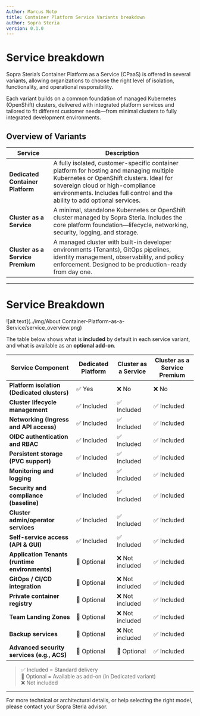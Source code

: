 ```yaml
---
Author: Marcus Notø
title: Container Platform Service Variants breakdown
author: Sopra Steria
version: 0.1.0
---
```


# Service breakdown

Sopra Steria’s Container Platform as a Service (CPaaS) is offered in several variants, allowing organizations to choose the right level of isolation, functionality, and operational responsibility.

Each variant builds on a common foundation of managed Kubernetes (OpenShift) clusters, delivered with integrated platform services and tailored to fit different customer needs—from minimal clusters to fully integrated development environments.

## Overview of Variants

| Service                         | Description |
|----------------------------------|-------------|
| **Dedicated Container Platform** | A fully isolated, customer-specific container platform for hosting and managing multiple Kubernetes or OpenShift clusters. Ideal for sovereign cloud or high-compliance environments. Includes full control and the ability to add optional services. |
| **Cluster as a Service**         | A minimal, standalone Kubernetes or OpenShift cluster managed by Sopra Steria. Includes the core platform foundation—lifecycle, networking, security, logging, and storage. |
| **Cluster as a Service Premium** | A managed cluster with built-in developer environments (Tenants), GitOps pipelines, identity management, observability, and policy enforcement. Designed to be production-ready from day one. |

---
# Service Breakdown

![alt text](../img/About Container-Platform-as-a-Service/service_overview.png)

The table below shows what is **included** by default in each service variant, and what is available as an **optional add-on**.

| Service Component                              | Dedicated Platform | Cluster as a Service | Cluster as a Service Premium |
|------------------------------------------------|---------------------|-----------------------|-------------------------------|
| **Platform isolation (Dedicated clusters)**     | ✅ Yes               | ❌ No                 | ❌ No                         |
| **Cluster lifecycle management**                | ✅ Included          | ✅ Included           | ✅ Included                  |
| **Networking (Ingress and API access)**         | ✅ Included          | ✅ Included           | ✅ Included                  |
| **OIDC authentication and RBAC**                | ✅ Included          | ✅ Included           | ✅ Included                  |
| **Persistent storage (PVC support)**            | ✅ Included          | ✅ Included           | ✅ Included                  |
| **Monitoring and logging**                      | ✅ Included          | ✅ Included           | ✅ Included                  |
| **Security and compliance (baseline)**          | ✅ Included          | ✅ Included           | ✅ Included                  |
| **Cluster admin/operator services**             | ✅ Included          | ✅ Included           | ✅ Included                  |
| **Self-service access (API & GUI)**             | ✅ Included          | ✅ Included           | ✅ Included                  |
| **Application Tenants (runtime environments)**  | 🔁 Optional          | ❌ Not included       | ✅ Included                  |
| **GitOps / CI/CD integration**                  | 🔁 Optional          | ❌ Not included       | ✅ Included                  |
| **Private container registry**                  | 🔁 Optional          | ❌ Not included       | ✅ Included                  |
| **Team Landing Zones**                          | 🔁 Optional          | ❌ Not included       | ✅ Included                  |
| **Backup services**                             | 🔁 Optional          | ❌ Not included       | ✅ Included                  |
| **Advanced security services (e.g., ACS)**      | 🔁 Optional          |  🔁 Optional      | ✅ Included                  |

> ✅ Included = Standard delivery  
> 🔁 Optional = Available as add-on (in Dedicated variant)  
> ❌ Not included

---

For more technical or architectural details, or help selecting the right model, please contact your Sopra Steria advisor.


